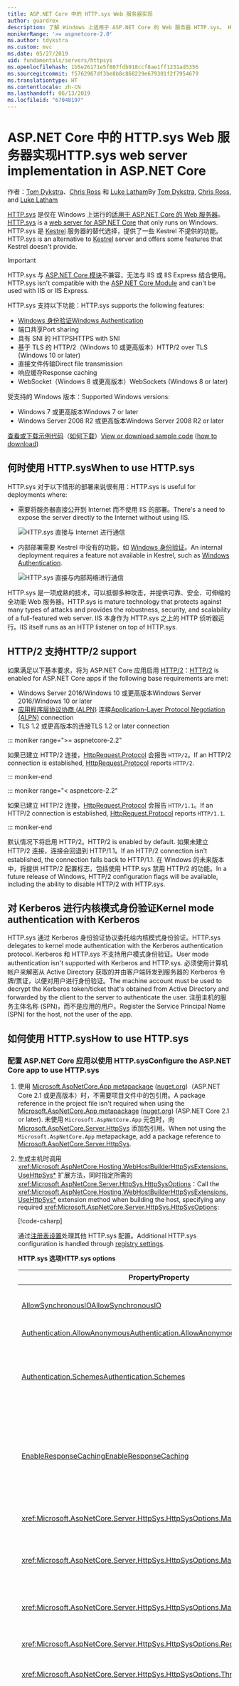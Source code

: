 ```yaml
---
title: ASP.NET Core 中的 HTTP.sys Web 服务器实现
author: guardrex
description: 了解 Windows 上适用于 ASP.NET Core 的 Web 服务器 HTTP.sys。 HTTP.sys 构建于 HTTP.sys 内核模式驱动程序之上，是 Kestrel 的一种替代选择，可用来直接连接到 Internet，而无需使用 IIS。
monikerRange: '>= aspnetcore-2.0'
ms.author: tdykstra
ms.custom: mvc
ms.date: 05/27/2019
uid: fundamentals/servers/httpsys
ms.openlocfilehash: 1b5e26171e5f807fdb918ccf8ae1ff1231ad5356
ms.sourcegitcommit: f5762967df3be8b8c868229e679301f2f7954679
ms.translationtype: HT
ms.contentlocale: zh-CN
ms.lasthandoff: 06/13/2019
ms.locfileid: "67048197"
---
```

# <a name="httpsys-web-server-implementation-in-aspnet-core"></a><span data-ttu-id="1612d-104">ASP.NET Core 中的 HTTP.sys Web 服务器实现</span><span class="sxs-lookup"><span data-stu-id="1612d-104">HTTP.sys web server implementation in ASP.NET Core</span></span>

<span data-ttu-id="1612d-105">作者：[Tom Dykstra](https://github.com/tdykstra)、[Chris Ross](https://github.com/Tratcher) 和 [Luke Latham](https://github.com/guardrex)</span><span class="sxs-lookup"><span data-stu-id="1612d-105">By [Tom Dykstra](https://github.com/tdykstra), [Chris Ross](https://github.com/Tratcher), and [Luke Latham](https://github.com/guardrex)</span></span>

<span data-ttu-id="1612d-106">[HTTP.sys](/iis/get-started/introduction-to-iis/introduction-to-iis-architecture#hypertext-transfer-protocol-stack-httpsys) 是仅在 Windows 上运行的[适用于 ASP.NET Core 的 Web 服务器](xref:fundamentals/servers/index)。</span><span class="sxs-lookup"><span data-stu-id="1612d-106">[HTTP.sys](/iis/get-started/introduction-to-iis/introduction-to-iis-architecture#hypertext-transfer-protocol-stack-httpsys) is a [web server for ASP.NET Core](xref:fundamentals/servers/index) that only runs on Windows.</span></span> <span data-ttu-id="1612d-107">HTTP.sys 是 [Kestrel](xref:fundamentals/servers/kestrel) 服务器的替代选择，提供了一些 Kestrel 不提供的功能。</span><span class="sxs-lookup"><span data-stu-id="1612d-107">HTTP.sys is an alternative to [Kestrel](xref:fundamentals/servers/kestrel) server and offers some features that Kestrel doesn't provide.</span></span>

> [!IMPORTANT]
> <span data-ttu-id="1612d-108">HTTP.sys 与 [ASP.NET Core 模块](xref:host-and-deploy/aspnet-core-module)不兼容，无法与 IIS 或 IIS Express 结合使用。</span><span class="sxs-lookup"><span data-stu-id="1612d-108">HTTP.sys isn't compatible with the [ASP.NET Core Module](xref:host-and-deploy/aspnet-core-module) and can't be used with IIS or IIS Express.</span></span>

<span data-ttu-id="1612d-109">HTTP.sys 支持以下功能：</span><span class="sxs-lookup"><span data-stu-id="1612d-109">HTTP.sys supports the following features:</span></span>

* [<span data-ttu-id="1612d-110">Windows 身份验证</span><span class="sxs-lookup"><span data-stu-id="1612d-110">Windows Authentication</span></span>](xref:security/authentication/windowsauth)
* <span data-ttu-id="1612d-111">端口共享</span><span class="sxs-lookup"><span data-stu-id="1612d-111">Port sharing</span></span>
* <span data-ttu-id="1612d-112">具有 SNI 的 HTTPS</span><span class="sxs-lookup"><span data-stu-id="1612d-112">HTTPS with SNI</span></span>
* <span data-ttu-id="1612d-113">基于 TLS 的 HTTP/2（Windows 10 或更高版本）</span><span class="sxs-lookup"><span data-stu-id="1612d-113">HTTP/2 over TLS (Windows 10 or later)</span></span>
* <span data-ttu-id="1612d-114">直接文件传输</span><span class="sxs-lookup"><span data-stu-id="1612d-114">Direct file transmission</span></span>
* <span data-ttu-id="1612d-115">响应缓存</span><span class="sxs-lookup"><span data-stu-id="1612d-115">Response caching</span></span>
* <span data-ttu-id="1612d-116">WebSocket（Windows 8 或更高版本）</span><span class="sxs-lookup"><span data-stu-id="1612d-116">WebSockets (Windows 8 or later)</span></span>

<span data-ttu-id="1612d-117">受支持的 Windows 版本：</span><span class="sxs-lookup"><span data-stu-id="1612d-117">Supported Windows versions:</span></span>

* <span data-ttu-id="1612d-118">Windows 7 或更高版本</span><span class="sxs-lookup"><span data-stu-id="1612d-118">Windows 7 or later</span></span>
* <span data-ttu-id="1612d-119">Windows Server 2008 R2 或更高版本</span><span class="sxs-lookup"><span data-stu-id="1612d-119">Windows Server 2008 R2 or later</span></span>

<span data-ttu-id="1612d-120">[查看或下载示例代码](https://github.com/aspnet/AspNetCore.Docs/tree/master/aspnetcore/fundamentals/servers/httpsys/sample)（[如何下载](xref:index#how-to-download-a-sample)）</span><span class="sxs-lookup"><span data-stu-id="1612d-120">[View or download sample code](https://github.com/aspnet/AspNetCore.Docs/tree/master/aspnetcore/fundamentals/servers/httpsys/sample) ([how to download](xref:index#how-to-download-a-sample))</span></span>

## <a name="when-to-use-httpsys"></a><span data-ttu-id="1612d-121">何时使用 HTTP.sys</span><span class="sxs-lookup"><span data-stu-id="1612d-121">When to use HTTP.sys</span></span>

<span data-ttu-id="1612d-122">HTTP.sys 对于以下情形的部署来说很有用：</span><span class="sxs-lookup"><span data-stu-id="1612d-122">HTTP.sys is useful for deployments where:</span></span>

* <span data-ttu-id="1612d-123">需要将服务器直接公开到 Internet 而不使用 IIS 的部署。</span><span class="sxs-lookup"><span data-stu-id="1612d-123">There's a need to expose the server directly to the Internet without using IIS.</span></span>

  ![HTTP.sys 直接与 Internet 进行通信](httpsys/_static/httpsys-to-internet.png)

* <span data-ttu-id="1612d-125">内部部署需要 Kestrel 中没有的功能，如 [Windows 身份验证](xref:security/authentication/windowsauth)。</span><span class="sxs-lookup"><span data-stu-id="1612d-125">An internal deployment requires a feature not available in Kestrel, such as [Windows Authentication](xref:security/authentication/windowsauth).</span></span>

  ![HTTP.sys 直接与内部网络进行通信](httpsys/_static/httpsys-to-internal.png)

<span data-ttu-id="1612d-127">HTTP.sys 是一项成熟的技术，可以抵御多种攻击，并提供可靠、安全、可伸缩的全功能 Web 服务器。</span><span class="sxs-lookup"><span data-stu-id="1612d-127">HTTP.sys is mature technology that protects against many types of attacks and provides the robustness, security, and scalability of a full-featured web server.</span></span> <span data-ttu-id="1612d-128">IIS 本身作为 HTTP.sys 之上的 HTTP 侦听器运行。</span><span class="sxs-lookup"><span data-stu-id="1612d-128">IIS itself runs as an HTTP listener on top of HTTP.sys.</span></span>

## <a name="http2-support"></a><span data-ttu-id="1612d-129">HTTP/2 支持</span><span class="sxs-lookup"><span data-stu-id="1612d-129">HTTP/2 support</span></span>

<span data-ttu-id="1612d-130">如果满足以下基本要求，将为 ASP.NET Core 应用启用 [HTTP/2](https://httpwg.org/specs/rfc7540.html)：</span><span class="sxs-lookup"><span data-stu-id="1612d-130">[HTTP/2](https://httpwg.org/specs/rfc7540.html) is enabled for ASP.NET Core apps if the following base requirements are met:</span></span>

* <span data-ttu-id="1612d-131">Windows Server 2016/Windows 10 或更高版本</span><span class="sxs-lookup"><span data-stu-id="1612d-131">Windows Server 2016/Windows 10 or later</span></span>
* <span data-ttu-id="1612d-132">[应用程序层协议协商 (ALPN)](https://tools.ietf.org/html/rfc7301#section-3) 连接</span><span class="sxs-lookup"><span data-stu-id="1612d-132">[Application-Layer Protocol Negotiation (ALPN)](https://tools.ietf.org/html/rfc7301#section-3) connection</span></span>
* <span data-ttu-id="1612d-133">TLS 1.2 或更高版本的连接</span><span class="sxs-lookup"><span data-stu-id="1612d-133">TLS 1.2 or later connection</span></span>

::: moniker range=">= aspnetcore-2.2"

<span data-ttu-id="1612d-134">如果已建立 HTTP/2 连接，[HttpRequest.Protocol](xref:Microsoft.AspNetCore.Http.HttpRequest.Protocol*) 会报告 `HTTP/2`。</span><span class="sxs-lookup"><span data-stu-id="1612d-134">If an HTTP/2 connection is established, [HttpRequest.Protocol](xref:Microsoft.AspNetCore.Http.HttpRequest.Protocol*) reports `HTTP/2`.</span></span>

::: moniker-end

::: moniker range="< aspnetcore-2.2"

<span data-ttu-id="1612d-135">如果已建立 HTTP/2 连接，[HttpRequest.Protocol](xref:Microsoft.AspNetCore.Http.HttpRequest.Protocol*) 会报告 `HTTP/1.1`。</span><span class="sxs-lookup"><span data-stu-id="1612d-135">If an HTTP/2 connection is established, [HttpRequest.Protocol](xref:Microsoft.AspNetCore.Http.HttpRequest.Protocol*) reports `HTTP/1.1`.</span></span>

::: moniker-end

<span data-ttu-id="1612d-136">默认情况下将启用 HTTP/2。</span><span class="sxs-lookup"><span data-stu-id="1612d-136">HTTP/2 is enabled by default.</span></span> <span data-ttu-id="1612d-137">如果未建立 HTTP/2 连接，连接会回退到 HTTP/1.1。</span><span class="sxs-lookup"><span data-stu-id="1612d-137">If an HTTP/2 connection isn't established, the connection falls back to HTTP/1.1.</span></span> <span data-ttu-id="1612d-138">在 Windows 的未来版本中，将提供 HTTP/2 配置标志，包括使用 HTTP.sys 禁用 HTTP/2 的功能。</span><span class="sxs-lookup"><span data-stu-id="1612d-138">In a future release of Windows, HTTP/2 configuration flags will be available, including the ability to disable HTTP/2 with HTTP.sys.</span></span>

## <a name="kernel-mode-authentication-with-kerberos"></a><span data-ttu-id="1612d-139">对 Kerberos 进行内核模式身份验证</span><span class="sxs-lookup"><span data-stu-id="1612d-139">Kernel mode authentication with Kerberos</span></span>

<span data-ttu-id="1612d-140">HTTP.sys 通过 Kerberos 身份验证协议委托给内核模式身份验证。</span><span class="sxs-lookup"><span data-stu-id="1612d-140">HTTP.sys delegates to kernel mode authentication with the Kerberos authentication protocol.</span></span> <span data-ttu-id="1612d-141">Kerberos 和 HTTP.sys 不支持用户模式身份验证。</span><span class="sxs-lookup"><span data-stu-id="1612d-141">User mode authentication isn't supported with Kerberos and HTTP.sys.</span></span> <span data-ttu-id="1612d-142">必须使用计算机帐户来解密从 Active Directory 获取的并由客户端转发到服务器的 Kerberos 令牌/票证，以便对用户进行身份验证。</span><span class="sxs-lookup"><span data-stu-id="1612d-142">The machine account must be used to decrypt the Kerberos token/ticket that's obtained from Active Directory and forwarded by the client to the server to authenticate the user.</span></span> <span data-ttu-id="1612d-143">注册主机的服务主体名称 (SPN)，而不是应用的用户。</span><span class="sxs-lookup"><span data-stu-id="1612d-143">Register the Service Principal Name (SPN) for the host, not the user of the app.</span></span>

## <a name="how-to-use-httpsys"></a><span data-ttu-id="1612d-144">如何使用 HTTP.sys</span><span class="sxs-lookup"><span data-stu-id="1612d-144">How to use HTTP.sys</span></span>

### <a name="configure-the-aspnet-core-app-to-use-httpsys"></a><span data-ttu-id="1612d-145">配置 ASP.NET Core 应用以使用 HTTP.sys</span><span class="sxs-lookup"><span data-stu-id="1612d-145">Configure the ASP.NET Core app to use HTTP.sys</span></span>

1. <span data-ttu-id="1612d-146">使用 [Microsoft.AspNetCore.App metapackage](xref:fundamentals/metapackage-app) ([nuget.org](https://www.nuget.org/packages/Microsoft.AspNetCore.App/))（ASP.NET Core 2.1 或更高版本）时，不需要项目文件中的包引用。</span><span class="sxs-lookup"><span data-stu-id="1612d-146">A package reference in the project file isn't required when using the [Microsoft.AspNetCore.App metapackage](xref:fundamentals/metapackage-app) ([nuget.org](https://www.nuget.org/packages/Microsoft.AspNetCore.App/)) (ASP.NET Core 2.1 or later).</span></span> <span data-ttu-id="1612d-147">未使用 `Microsoft.AspNetCore.App` 元包时，向 [Microsoft.AspNetCore.Server.HttpSys](https://www.nuget.org/packages/Microsoft.AspNetCore.Server.HttpSys/) 添加包引用。</span><span class="sxs-lookup"><span data-stu-id="1612d-147">When not using the `Microsoft.AspNetCore.App` metapackage, add a package reference to [Microsoft.AspNetCore.Server.HttpSys](https://www.nuget.org/packages/Microsoft.AspNetCore.Server.HttpSys/).</span></span>

2. <span data-ttu-id="1612d-148">生成主机时调用 <xref:Microsoft.AspNetCore.Hosting.WebHostBuilderHttpSysExtensions.UseHttpSys*> 扩展方法，同时指定所需的 <xref:Microsoft.AspNetCore.Server.HttpSys.HttpSysOptions>：</span><span class="sxs-lookup"><span data-stu-id="1612d-148">Call the <xref:Microsoft.AspNetCore.Hosting.WebHostBuilderHttpSysExtensions.UseHttpSys*> extension method when building the host, specifying any required <xref:Microsoft.AspNetCore.Server.HttpSys.HttpSysOptions>:</span></span>

   [!code-csharp[](httpsys/sample/Program.cs?name=snippet1&highlight=4-12)]

   <span data-ttu-id="1612d-149">通过[注册表设置](https://support.microsoft.com/help/820129/http-sys-registry-settings-for-windows)处理其他 HTTP.sys 配置。</span><span class="sxs-lookup"><span data-stu-id="1612d-149">Additional HTTP.sys configuration is handled through [registry settings](https://support.microsoft.com/help/820129/http-sys-registry-settings-for-windows).</span></span>

   <span data-ttu-id="1612d-150">**HTTP.sys 选项**</span><span class="sxs-lookup"><span data-stu-id="1612d-150">**HTTP.sys options**</span></span>

   | <span data-ttu-id="1612d-151">Property</span><span class="sxs-lookup"><span data-stu-id="1612d-151">Property</span></span> | <span data-ttu-id="1612d-152">说明</span><span class="sxs-lookup"><span data-stu-id="1612d-152">Description</span></span> | <span data-ttu-id="1612d-153">默认</span><span class="sxs-lookup"><span data-stu-id="1612d-153">Default</span></span> |
   | -------- | ----------- | :-----: |
   | [<span data-ttu-id="1612d-154">AllowSynchronousIO</span><span class="sxs-lookup"><span data-stu-id="1612d-154">AllowSynchronousIO</span></span>](xref:Microsoft.AspNetCore.Server.HttpSys.HttpSysOptions.AllowSynchronousIO) | <span data-ttu-id="1612d-155">控制是否允许 `HttpContext.Request.Body` 和 `HttpContext.Response.Body` 的同步输入/输出。</span><span class="sxs-lookup"><span data-stu-id="1612d-155">Control whether synchronous input/output is allowed for the `HttpContext.Request.Body` and `HttpContext.Response.Body`.</span></span> | `true` |
   | [<span data-ttu-id="1612d-156">Authentication.AllowAnonymous</span><span class="sxs-lookup"><span data-stu-id="1612d-156">Authentication.AllowAnonymous</span></span>](xref:Microsoft.AspNetCore.Server.HttpSys.AuthenticationManager.AllowAnonymous) | <span data-ttu-id="1612d-157">允许匿名请求。</span><span class="sxs-lookup"><span data-stu-id="1612d-157">Allow anonymous requests.</span></span> | `true` |
   | [<span data-ttu-id="1612d-158">Authentication.Schemes</span><span class="sxs-lookup"><span data-stu-id="1612d-158">Authentication.Schemes</span></span>](xref:Microsoft.AspNetCore.Server.HttpSys.AuthenticationManager.Schemes) | <span data-ttu-id="1612d-159">指定允许的身份验证方案。</span><span class="sxs-lookup"><span data-stu-id="1612d-159">Specify the allowed authentication schemes.</span></span> <span data-ttu-id="1612d-160">可能在处理侦听器之前随时修改。</span><span class="sxs-lookup"><span data-stu-id="1612d-160">May be modified at any time prior to disposing the listener.</span></span> <span data-ttu-id="1612d-161">通过 [AuthenticationSchemes 枚举](xref:Microsoft.AspNetCore.Server.HttpSys.AuthenticationSchemes) `Basic`、`Kerberos`、`Negotiate`、`None` 和 `NTLM` 提供值。</span><span class="sxs-lookup"><span data-stu-id="1612d-161">Values are provided by the [AuthenticationSchemes enum](xref:Microsoft.AspNetCore.Server.HttpSys.AuthenticationSchemes): `Basic`, `Kerberos`, `Negotiate`, `None`, and `NTLM`.</span></span> | `None` |
   | [<span data-ttu-id="1612d-162">EnableResponseCaching</span><span class="sxs-lookup"><span data-stu-id="1612d-162">EnableResponseCaching</span></span>](xref:Microsoft.AspNetCore.Server.HttpSys.HttpSysOptions.EnableResponseCaching) | <span data-ttu-id="1612d-163">尝试[内核模式](/windows-hardware/drivers/gettingstarted/user-mode-and-kernel-mode)缓存，响应合格的标头。</span><span class="sxs-lookup"><span data-stu-id="1612d-163">Attempt [kernel-mode](/windows-hardware/drivers/gettingstarted/user-mode-and-kernel-mode) caching for responses with eligible headers.</span></span> <span data-ttu-id="1612d-164">该响应可能不包括 `Set-Cookie`、`Vary` 或 `Pragma` 标头。</span><span class="sxs-lookup"><span data-stu-id="1612d-164">The response may not include `Set-Cookie`, `Vary`, or `Pragma` headers.</span></span> <span data-ttu-id="1612d-165">它必须包括属性为 `public` 的 `Cache-Control` 标头和 `shared-max-age` 或 `max-age` 值，或 `Expires` 标头。</span><span class="sxs-lookup"><span data-stu-id="1612d-165">It must include a `Cache-Control` header that's `public` and either a `shared-max-age` or `max-age` value, or an `Expires` header.</span></span> | `true` |
   | <xref:Microsoft.AspNetCore.Server.HttpSys.HttpSysOptions.MaxAccepts> | <span data-ttu-id="1612d-166">最大并发接受数量。</span><span class="sxs-lookup"><span data-stu-id="1612d-166">The maximum number of concurrent accepts.</span></span> | <span data-ttu-id="1612d-167">5 &times; [环境。<br>ProcessorCount](xref:System.Environment.ProcessorCount)</span><span class="sxs-lookup"><span data-stu-id="1612d-167">5 &times; [Environment.<br>ProcessorCount](xref:System.Environment.ProcessorCount)</span></span> |
   | <xref:Microsoft.AspNetCore.Server.HttpSys.HttpSysOptions.MaxConnections> | <span data-ttu-id="1612d-168">要接受的最大并发连接数。</span><span class="sxs-lookup"><span data-stu-id="1612d-168">The maximum number of concurrent connections to accept.</span></span> <span data-ttu-id="1612d-169">使用 `-1` 实现无限。</span><span class="sxs-lookup"><span data-stu-id="1612d-169">Use `-1` for infinite.</span></span> <span data-ttu-id="1612d-170">通过 `null` 使用注册表的计算机范围内的设置。</span><span class="sxs-lookup"><span data-stu-id="1612d-170">Use `null` to use the registry's machine-wide setting.</span></span> | `null`<br><span data-ttu-id="1612d-171">（无限制）</span><span class="sxs-lookup"><span data-stu-id="1612d-171">(unlimited)</span></span> |
   | <xref:Microsoft.AspNetCore.Server.HttpSys.HttpSysOptions.MaxRequestBodySize> | <span data-ttu-id="1612d-172">请参阅 <a href="#maxrequestbodysize">MaxRequestBodySize</a> 部分。</span><span class="sxs-lookup"><span data-stu-id="1612d-172">See the <a href="#maxrequestbodysize">MaxRequestBodySize</a> section.</span></span> | <span data-ttu-id="1612d-173">30000000 个字节</span><span class="sxs-lookup"><span data-stu-id="1612d-173">30000000 bytes</span></span><br><span data-ttu-id="1612d-174">(~28.6 MB)</span><span class="sxs-lookup"><span data-stu-id="1612d-174">(~28.6 MB)</span></span> |
   | <xref:Microsoft.AspNetCore.Server.HttpSys.HttpSysOptions.RequestQueueLimit> | <span data-ttu-id="1612d-175">队列中允许的最大请求数。</span><span class="sxs-lookup"><span data-stu-id="1612d-175">The maximum number of requests that can be queued.</span></span> | <span data-ttu-id="1612d-176">1000</span><span class="sxs-lookup"><span data-stu-id="1612d-176">1000</span></span> |
   | <xref:Microsoft.AspNetCore.Server.HttpSys.HttpSysOptions.ThrowWriteExceptions> | <span data-ttu-id="1612d-177">指示由于客户端断开连接而失败的响应主体写入应引发异常还是正常完成。</span><span class="sxs-lookup"><span data-stu-id="1612d-177">Indicate if response body writes that fail due to client disconnects should throw exceptions or complete normally.</span></span> | `false`<br><span data-ttu-id="1612d-178">（正常完成）</span><span class="sxs-lookup"><span data-stu-id="1612d-178">(complete normally)</span></span> |
   | <xref:Microsoft.AspNetCore.Server.HttpSys.HttpSysOptions.Timeouts> | <span data-ttu-id="1612d-179">公开 HTTP.sys <xref:Microsoft.AspNetCore.Server.HttpSys.TimeoutManager> 配置，也可以在注册表中进行配置。</span><span class="sxs-lookup"><span data-stu-id="1612d-179">Expose the HTTP.sys <xref:Microsoft.AspNetCore.Server.HttpSys.TimeoutManager> configuration, which may also be configured in the registry.</span></span> <span data-ttu-id="1612d-180">请访问 API 链接详细了解每个设置，包括默认值：</span><span class="sxs-lookup"><span data-stu-id="1612d-180">Follow the API links to learn more about each setting, including default values:</span></span><ul><li><span data-ttu-id="1612d-181">[TimeoutManager.DrainEntityBody](xref:Microsoft.AspNetCore.Server.HttpSys.TimeoutManager.DrainEntityBody) &ndash; HTTP 服务器 API 对保持的连接消耗实体正文的时间上限。</span><span class="sxs-lookup"><span data-stu-id="1612d-181">[TimeoutManager.DrainEntityBody](xref:Microsoft.AspNetCore.Server.HttpSys.TimeoutManager.DrainEntityBody) &ndash; Time allowed for the HTTP Server API to drain the entity body on a Keep-Alive connection.</span></span></li><li><span data-ttu-id="1612d-182">[TimeoutManager.EntityBody](xref:Microsoft.AspNetCore.Server.HttpSys.TimeoutManager.EntityBody) &ndash; 请求实体正文到达的时间上限。</span><span class="sxs-lookup"><span data-stu-id="1612d-182">[TimeoutManager.EntityBody](xref:Microsoft.AspNetCore.Server.HttpSys.TimeoutManager.EntityBody) &ndash; Time allowed for the request entity body to arrive.</span></span></li><li><span data-ttu-id="1612d-183">[TimeoutManager.HeaderWait](xref:Microsoft.AspNetCore.Server.HttpSys.TimeoutManager.HeaderWait) &ndash; HTTP 服务器 API 分析请求头的时间上限。</span><span class="sxs-lookup"><span data-stu-id="1612d-183">[TimeoutManager.HeaderWait](xref:Microsoft.AspNetCore.Server.HttpSys.TimeoutManager.HeaderWait) &ndash; Time allowed for the HTTP Server API to parse the request header.</span></span></li><li><span data-ttu-id="1612d-184">[TimeoutManager.IdleConnection](xref:Microsoft.AspNetCore.Server.HttpSys.TimeoutManager.IdleConnection) &ndash; 空闲连接存在的时间上限。</span><span class="sxs-lookup"><span data-stu-id="1612d-184">[TimeoutManager.IdleConnection](xref:Microsoft.AspNetCore.Server.HttpSys.TimeoutManager.IdleConnection) &ndash; Time allowed for an idle connection.</span></span></li><li><span data-ttu-id="1612d-185">[TimeoutManager.MinSendBytesPerSecond](xref:Microsoft.AspNetCore.Server.HttpSys.TimeoutManager.MinSendBytesPerSecond) &ndash; 响应的最小发送速率。</span><span class="sxs-lookup"><span data-stu-id="1612d-185">[TimeoutManager.MinSendBytesPerSecond](xref:Microsoft.AspNetCore.Server.HttpSys.TimeoutManager.MinSendBytesPerSecond) &ndash; The minimum send rate for the response.</span></span></li><li><span data-ttu-id="1612d-186">[TimeoutManager.RequestQueue](xref:Microsoft.AspNetCore.Server.HttpSys.TimeoutManager.RequestQueue) &ndash; 请求在被应用选择前在请求队列中保留的时间上限。</span><span class="sxs-lookup"><span data-stu-id="1612d-186">[TimeoutManager.RequestQueue](xref:Microsoft.AspNetCore.Server.HttpSys.TimeoutManager.RequestQueue) &ndash; Time allowed for the request to remain in the request queue before the app picks it up.</span></span></li></ul> |  |
   | <xref:Microsoft.AspNetCore.Server.HttpSys.HttpSysOptions.UrlPrefixes> | <span data-ttu-id="1612d-187">指定要向 HTTP.sys 注册的 <xref:Microsoft.AspNetCore.Server.HttpSys.UrlPrefixCollection>。</span><span class="sxs-lookup"><span data-stu-id="1612d-187">Specify the <xref:Microsoft.AspNetCore.Server.HttpSys.UrlPrefixCollection> to register with HTTP.sys.</span></span> <span data-ttu-id="1612d-188">最有用的是 [UrlPrefixCollection.Add](xref:Microsoft.AspNetCore.Server.HttpSys.UrlPrefixCollection.Add*)，它用于将前缀添加到集合中。</span><span class="sxs-lookup"><span data-stu-id="1612d-188">The most useful is [UrlPrefixCollection.Add](xref:Microsoft.AspNetCore.Server.HttpSys.UrlPrefixCollection.Add*), which is used to add a prefix to the collection.</span></span> <span data-ttu-id="1612d-189">可能在处理侦听器之前随时对这些设置进行修改。</span><span class="sxs-lookup"><span data-stu-id="1612d-189">These may be modified at any time prior to disposing the listener.</span></span> |  |

   <a name="maxrequestbodysize"></a>

   <span data-ttu-id="1612d-190">**MaxRequestBodySize**</span><span class="sxs-lookup"><span data-stu-id="1612d-190">**MaxRequestBodySize**</span></span>

   <span data-ttu-id="1612d-191">允许的请求正文的最大大小（以字节计）。</span><span class="sxs-lookup"><span data-stu-id="1612d-191">The maximum allowed size of any request body in bytes.</span></span> <span data-ttu-id="1612d-192">当设置为 `null` 时，最大请求正文大小不受限制。</span><span class="sxs-lookup"><span data-stu-id="1612d-192">When set to `null`, the maximum request body size is unlimited.</span></span> <span data-ttu-id="1612d-193">此限制不会影响升级后的连接，这始终不受限制。</span><span class="sxs-lookup"><span data-stu-id="1612d-193">This limit has no effect on upgraded connections, which are always unlimited.</span></span>

   <span data-ttu-id="1612d-194">在 ASP.NET Core MVC 应用中为单个 `IActionResult` 替代限制的推荐方法是在操作方法上使用 <xref:Microsoft.AspNetCore.Mvc.RequestSizeLimitAttribute> 属性：</span><span class="sxs-lookup"><span data-stu-id="1612d-194">The recommended method to override the limit in an ASP.NET Core MVC app for a single `IActionResult` is to use the <xref:Microsoft.AspNetCore.Mvc.RequestSizeLimitAttribute> attribute on an action method:</span></span>

   ```csharp
   [RequestSizeLimit(100000000)]
   public IActionResult MyActionMethod()
   ```

   <span data-ttu-id="1612d-195">如果在应用开始读取请求后尝试配置请求限制，则会引发异常。</span><span class="sxs-lookup"><span data-stu-id="1612d-195">An exception is thrown if the app attempts to configure the limit on a request after the app has started reading the request.</span></span> <span data-ttu-id="1612d-196">`IsReadOnly` 属性可用于指示 `MaxRequestBodySize` 属性是否处于只读状态。只读状态意味着已经太迟了，无法配置限制。</span><span class="sxs-lookup"><span data-stu-id="1612d-196">An `IsReadOnly` property can be used to indicate if the `MaxRequestBodySize` property is in a read-only state, meaning it's too late to configure the limit.</span></span>

   <span data-ttu-id="1612d-197">如果应用应替代每个请求的 <xref:Microsoft.AspNetCore.Server.HttpSys.HttpSysOptions.MaxRequestBodySize>，请使用 <xref:Microsoft.AspNetCore.Http.Features.IHttpMaxRequestBodySizeFeature>：</span><span class="sxs-lookup"><span data-stu-id="1612d-197">If the app should override <xref:Microsoft.AspNetCore.Server.HttpSys.HttpSysOptions.MaxRequestBodySize> per-request, use the <xref:Microsoft.AspNetCore.Http.Features.IHttpMaxRequestBodySizeFeature>:</span></span>

   [!code-csharp[](httpsys/sample/Startup.cs?name=snippet1&highlight=6-7)]

3. <span data-ttu-id="1612d-198">如果使用的是 Visual Studio，请确保应用未经配置以运行 IIS 或 IIS Express。</span><span class="sxs-lookup"><span data-stu-id="1612d-198">If using Visual Studio, make sure the app isn't configured to run IIS or IIS Express.</span></span>

   <span data-ttu-id="1612d-199">在 Visual Studio 中，默认启动配置文件是针对 IIS Express 的。</span><span class="sxs-lookup"><span data-stu-id="1612d-199">In Visual Studio, the default launch profile is for IIS Express.</span></span> <span data-ttu-id="1612d-200">若要作为控制台应用运行该项目，请手动更改所选配置文件，如以下屏幕截图中所示：</span><span class="sxs-lookup"><span data-stu-id="1612d-200">To run the project as a console app, manually change the selected profile, as shown in the following screen shot:</span></span>

   ![选择控制台应用配置文件](httpsys/_static/vs-choose-profile.png)

### <a name="configure-windows-server"></a><span data-ttu-id="1612d-202">配置 Windows Server</span><span class="sxs-lookup"><span data-stu-id="1612d-202">Configure Windows Server</span></span>

1. <span data-ttu-id="1612d-203">确定要为应用打开的端口，并使用 [Windows 防火墙](/windows/security/threat-protection/windows-firewall/create-an-inbound-port-rule)或 [New-NetFirewallRule](/powershell/module/netsecurity/new-netfirewallrule) PowerShell cmdlet 打开防火墙端口，以允许流量到达 HTTP.sys。</span><span class="sxs-lookup"><span data-stu-id="1612d-203">Determine the ports to open for the app and use [Windows Firewall](/windows/security/threat-protection/windows-firewall/create-an-inbound-port-rule) or the [New-NetFirewallRule](/powershell/module/netsecurity/new-netfirewallrule) PowerShell cmdlet to open firewall ports to allow traffic to reach HTTP.sys.</span></span> <span data-ttu-id="1612d-204">在以下命令和应用配置中，使用的是端口 443。</span><span class="sxs-lookup"><span data-stu-id="1612d-204">In the following commands and app configuration, port 443 is used.</span></span>

1. <span data-ttu-id="1612d-205">在部署到 Azure VM 时，在[网络安全组](/azure/virtual-machines/windows/nsg-quickstart-portal)中打开端口。</span><span class="sxs-lookup"><span data-stu-id="1612d-205">When deploying to an Azure VM, open the ports in the [Network Security Group](/azure/virtual-machines/windows/nsg-quickstart-portal).</span></span> <span data-ttu-id="1612d-206">在以下命令和应用配置中，使用的是端口 443。</span><span class="sxs-lookup"><span data-stu-id="1612d-206">In the following commands and app configuration, port 443 is used.</span></span>

1. <span data-ttu-id="1612d-207">如果需要，获取并安装 X.509 证书。</span><span class="sxs-lookup"><span data-stu-id="1612d-207">Obtain and install X.509 certificates, if required.</span></span>

   <span data-ttu-id="1612d-208">在 Windows 上，可使用 [New-SelfSignedCertificate PowerShell cmdlet](/powershell/module/pkiclient/new-selfsignedcertificate) 创建自签名证书。</span><span class="sxs-lookup"><span data-stu-id="1612d-208">On Windows, create self-signed certificates using the [New-SelfSignedCertificate PowerShell cmdlet](/powershell/module/pkiclient/new-selfsignedcertificate).</span></span> <span data-ttu-id="1612d-209">有关不支持的示例，请参阅 [UpdateIISExpressSSLForChrome.ps1](https://github.com/aspnet/AspNetCore.Docs/tree/master/aspnetcore/includes/make-x509-cert/UpdateIISExpressSSLForChrome.ps1)。</span><span class="sxs-lookup"><span data-stu-id="1612d-209">For an unsupported example, see [UpdateIISExpressSSLForChrome.ps1](https://github.com/aspnet/AspNetCore.Docs/tree/master/aspnetcore/includes/make-x509-cert/UpdateIISExpressSSLForChrome.ps1).</span></span>

   <span data-ttu-id="1612d-210">在服务器的“本地计算机”   > “个人”  存储中，安装自签名证书或 CA 签名证书。</span><span class="sxs-lookup"><span data-stu-id="1612d-210">Install either self-signed or CA-signed certificates in the server's **Local Machine** > **Personal** store.</span></span>

1. <span data-ttu-id="1612d-211">如果应用为[框架相关部署](/dotnet/core/deploying/#framework-dependent-deployments-fdd)，则安装 .NET Core、.NET Framework 或两者（如果应用是面向 .NET Framework 的 .NET Core 应用）。</span><span class="sxs-lookup"><span data-stu-id="1612d-211">If the app is a [framework-dependent deployment](/dotnet/core/deploying/#framework-dependent-deployments-fdd), install .NET Core, .NET Framework, or both (if the app is a .NET Core app targeting the .NET Framework).</span></span>

   * <span data-ttu-id="1612d-212">**.NET Core** &ndash; 如果应用需要 .NET Core，请从 [.NET Core 下载](https://dotnet.microsoft.com/download)页获取并运行 .NET Core 运行时  安装程序。</span><span class="sxs-lookup"><span data-stu-id="1612d-212">**.NET Core** &ndash; If the app requires .NET Core, obtain and run the **.NET Core Runtime** installer from [.NET Core Downloads](https://dotnet.microsoft.com/download).</span></span> <span data-ttu-id="1612d-213">请勿在服务器上安装完整 SDK。</span><span class="sxs-lookup"><span data-stu-id="1612d-213">Don't install the full SDK on the server.</span></span>
   * <span data-ttu-id="1612d-214">**.NET Framework** &ndash; 如果应用需要 .NET Framework，请参阅 [.NET Framework 安装指南](/dotnet/framework/install/)。</span><span class="sxs-lookup"><span data-stu-id="1612d-214">**.NET Framework** &ndash; If the app requires .NET Framework, see the [.NET Framework installation guide](/dotnet/framework/install/).</span></span> <span data-ttu-id="1612d-215">安装所需的 .NET Framework。</span><span class="sxs-lookup"><span data-stu-id="1612d-215">Install the required .NET Framework.</span></span> <span data-ttu-id="1612d-216">可以从 [.NET Core 下载](https://dotnet.microsoft.com/download)页获取最新 .NET Framework 的安装程序。</span><span class="sxs-lookup"><span data-stu-id="1612d-216">The installer for the latest .NET Framework is available from the [.NET Core Downloads](https://dotnet.microsoft.com/download) page.</span></span>

   <span data-ttu-id="1612d-217">如果应用是[独立式部署](/dotnet/core/deploying/#framework-dependent-deployments-scd)，应用在部署中包含运行时。</span><span class="sxs-lookup"><span data-stu-id="1612d-217">If the app is a [self-contained deployment](/dotnet/core/deploying/#framework-dependent-deployments-scd), the app includes the runtime in its deployment.</span></span> <span data-ttu-id="1612d-218">无需在服务器上安装任何框架。</span><span class="sxs-lookup"><span data-stu-id="1612d-218">No framework installation is required on the server.</span></span>

1. <span data-ttu-id="1612d-219">在应用中配置 URL 和端口。</span><span class="sxs-lookup"><span data-stu-id="1612d-219">Configure URLs and ports in the app.</span></span>

   <span data-ttu-id="1612d-220">默认情况下，ASP.NET Core 绑定到 `http://localhost:5000`。</span><span class="sxs-lookup"><span data-stu-id="1612d-220">By default, ASP.NET Core binds to `http://localhost:5000`.</span></span> <span data-ttu-id="1612d-221">若要配置 URL 前缀和端口，可采用以下方法：</span><span class="sxs-lookup"><span data-stu-id="1612d-221">To configure URL prefixes and ports, options include:</span></span>

   * <xref:Microsoft.AspNetCore.Hosting.HostingAbstractionsWebHostBuilderExtensions.UseUrls*>
   * <span data-ttu-id="1612d-222">`urls` 命令行参数</span><span class="sxs-lookup"><span data-stu-id="1612d-222">`urls` command-line argument</span></span>
   * <span data-ttu-id="1612d-223">`ASPNETCORE_URLS` 环境变量</span><span class="sxs-lookup"><span data-stu-id="1612d-223">`ASPNETCORE_URLS` environment variable</span></span>
   * <xref:Microsoft.AspNetCore.Server.HttpSys.HttpSysOptions.UrlPrefixes>

   <span data-ttu-id="1612d-224">下面的代码示例展示了如何对端口 443 结合使用 <xref:Microsoft.AspNetCore.Server.HttpSys.HttpSysOptions.UrlPrefixes> 和服务器的本地 IP 地址 `10.0.0.4`：</span><span class="sxs-lookup"><span data-stu-id="1612d-224">The following code example shows how to use <xref:Microsoft.AspNetCore.Server.HttpSys.HttpSysOptions.UrlPrefixes> with the server's local IP address `10.0.0.4` on port 443:</span></span>

   [!code-csharp[](httpsys/sample_snapshot/Program.cs?name=snippet1&highlight=11)]

   <span data-ttu-id="1612d-225">`UrlPrefixes` 的一个优点是会为格式不正确的前缀立即生成一条错误消息。</span><span class="sxs-lookup"><span data-stu-id="1612d-225">An advantage of `UrlPrefixes` is that an error message is generated immediately for improperly formatted prefixes.</span></span>

   <span data-ttu-id="1612d-226">`UrlPrefixes` 中的设置替代 `UseUrls`/`urls`/`ASPNETCORE_URLS` 设置。</span><span class="sxs-lookup"><span data-stu-id="1612d-226">The settings in `UrlPrefixes` override `UseUrls`/`urls`/`ASPNETCORE_URLS` settings.</span></span> <span data-ttu-id="1612d-227">因此，`UseUrls`、`urls` 和 `ASPNETCORE_URLS` 环境变量的一个优点是在 Kestrel 和 HTTP.sys 之间切换变得更加容易。</span><span class="sxs-lookup"><span data-stu-id="1612d-227">Therefore, an advantage of `UseUrls`, `urls`, and the `ASPNETCORE_URLS` environment variable is that it's easier to switch between Kestrel and HTTP.sys.</span></span>

   <span data-ttu-id="1612d-228">HTTP.sys 使用 [HTTP 服务器 API UrlPrefix 字符串格式](https://msdn.microsoft.com/library/windows/desktop/aa364698.aspx)。</span><span class="sxs-lookup"><span data-stu-id="1612d-228">HTTP.sys uses the [HTTP Server API UrlPrefix string formats](https://msdn.microsoft.com/library/windows/desktop/aa364698.aspx).</span></span>

   > [!WARNING]
   > <span data-ttu-id="1612d-229">不应使用顶级通配符绑定（`http://*:80/` 和 `http://+:80`）  。</span><span class="sxs-lookup"><span data-stu-id="1612d-229">Top-level wildcard bindings (`http://*:80/` and `http://+:80`) should **not** be used.</span></span> <span data-ttu-id="1612d-230">顶级通配符绑定会带来应用安全漏洞。</span><span class="sxs-lookup"><span data-stu-id="1612d-230">Top-level wildcard bindings create app security vulnerabilities.</span></span> <span data-ttu-id="1612d-231">此行为同时适用于强通配符和弱通配符。</span><span class="sxs-lookup"><span data-stu-id="1612d-231">This applies to both strong and weak wildcards.</span></span> <span data-ttu-id="1612d-232">请使用显式主机名或 IP 地址，而不是通配符。</span><span class="sxs-lookup"><span data-stu-id="1612d-232">Use explicit host names or IP addresses rather than wildcards.</span></span> <span data-ttu-id="1612d-233">如果可控制整个父域（相对于易受攻击的 `*.com`），子域通配符绑定（例如，`*.mysub.com`）不会构成安全风险。</span><span class="sxs-lookup"><span data-stu-id="1612d-233">Subdomain wildcard binding (for example, `*.mysub.com`) isn't a security risk if you control the entire parent domain (as opposed to `*.com`, which is vulnerable).</span></span> <span data-ttu-id="1612d-234">有关详细信息，请参阅 [RFC 7230：第 5.4 节：主机](https://tools.ietf.org/html/rfc7230#section-5.4)。</span><span class="sxs-lookup"><span data-stu-id="1612d-234">For more information, see [RFC 7230: Section 5.4: Host](https://tools.ietf.org/html/rfc7230#section-5.4).</span></span>

1. <span data-ttu-id="1612d-235">在服务器上预注册 URL 前缀。</span><span class="sxs-lookup"><span data-stu-id="1612d-235">Preregister URL prefixes on the server.</span></span>

   <span data-ttu-id="1612d-236">用于配置 HTTP.sys 的内置工具为 *netsh.exe*。</span><span class="sxs-lookup"><span data-stu-id="1612d-236">The built-in tool for configuring HTTP.sys is *netsh.exe*.</span></span> <span data-ttu-id="1612d-237">*netsh.exe* 用于保留 URL 前缀并分配 X.509 证书。</span><span class="sxs-lookup"><span data-stu-id="1612d-237">*netsh.exe* is used to reserve URL prefixes and assign X.509 certificates.</span></span> <span data-ttu-id="1612d-238">此工具需要管理员特权。</span><span class="sxs-lookup"><span data-stu-id="1612d-238">The tool requires administrator privileges.</span></span>

   <span data-ttu-id="1612d-239">使用 netsh.exe  工具为应用注册 URL：</span><span class="sxs-lookup"><span data-stu-id="1612d-239">Use the *netsh.exe* tool to register URLs for the app:</span></span>

   ```console
   netsh http add urlacl url=<URL> user=<USER>
   ```

   * <span data-ttu-id="1612d-240">`<URL>` &ndash; 完全限定的统一资源定位器 (URL)。</span><span class="sxs-lookup"><span data-stu-id="1612d-240">`<URL>` &ndash; The fully qualified Uniform Resource Locator (URL).</span></span> <span data-ttu-id="1612d-241">不要使用通配符绑定。</span><span class="sxs-lookup"><span data-stu-id="1612d-241">Don't use a wildcard binding.</span></span> <span data-ttu-id="1612d-242">请使用有效主机名或本地 IP 地址。</span><span class="sxs-lookup"><span data-stu-id="1612d-242">Use a valid hostname or local IP address.</span></span> <span data-ttu-id="1612d-243">URL 必须包含尾部反斜杠。 </span><span class="sxs-lookup"><span data-stu-id="1612d-243">*The URL must include a trailing slash.*</span></span>
   * <span data-ttu-id="1612d-244">`<USER>` &ndash; 指定用户名或用户组名称。</span><span class="sxs-lookup"><span data-stu-id="1612d-244">`<USER>` &ndash; Specifies the user or user-group name.</span></span>

   <span data-ttu-id="1612d-245">在以下示例中，服务器的本地 IP 地址是 `10.0.0.4`：</span><span class="sxs-lookup"><span data-stu-id="1612d-245">In the following example, the local IP address of the server is `10.0.0.4`:</span></span>

   ```console
   netsh http add urlacl url=https://10.0.0.4:443/ user=Users
   ```

   <span data-ttu-id="1612d-246">在 URL 注册后，工具响应返回 `URL reservation successfully added`。</span><span class="sxs-lookup"><span data-stu-id="1612d-246">When a URL is registered, the tool responds with `URL reservation successfully added`.</span></span>

   <span data-ttu-id="1612d-247">若要删除已注册的 URL，请使用 `delete urlacl` 命令：</span><span class="sxs-lookup"><span data-stu-id="1612d-247">To delete a registered URL, use the `delete urlacl` command:</span></span>

   ```console
   netsh http delete urlacl url=<URL>
   ```

1. <span data-ttu-id="1612d-248">在服务器上注册 X.509 证书。</span><span class="sxs-lookup"><span data-stu-id="1612d-248">Register X.509 certificates on the server.</span></span>

   <span data-ttu-id="1612d-249">使用 netsh.exe  工具为应用注册证书：</span><span class="sxs-lookup"><span data-stu-id="1612d-249">Use the *netsh.exe* tool to register certificates for the app:</span></span>

   ```console
   netsh http add sslcert ipport=<IP>:<PORT> certhash=<THUMBPRINT> appid="{<GUID>}"
   ```

   * <span data-ttu-id="1612d-250">`<IP>` &ndash; 指定绑定的本地 IP 地址。</span><span class="sxs-lookup"><span data-stu-id="1612d-250">`<IP>` &ndash; Specifies the local IP address for the binding.</span></span> <span data-ttu-id="1612d-251">不要使用通配符绑定。</span><span class="sxs-lookup"><span data-stu-id="1612d-251">Don't use a wildcard binding.</span></span> <span data-ttu-id="1612d-252">请使用有效 IP 地址。</span><span class="sxs-lookup"><span data-stu-id="1612d-252">Use a valid IP address.</span></span>
   * <span data-ttu-id="1612d-253">`<PORT>` &ndash; 指定绑定的端口。</span><span class="sxs-lookup"><span data-stu-id="1612d-253">`<PORT>` &ndash; Specifies the port for the binding.</span></span>
   * <span data-ttu-id="1612d-254">`<THUMBPRINT>` &ndash; X.509 证书指纹。</span><span class="sxs-lookup"><span data-stu-id="1612d-254">`<THUMBPRINT>` &ndash; The X.509 certificate thumbprint.</span></span>
   * <span data-ttu-id="1612d-255">`<GUID>` &ndash; 开发人员生成的表示应用的 GUID，以供参考。</span><span class="sxs-lookup"><span data-stu-id="1612d-255">`<GUID>` &ndash; A developer-generated GUID to represent the app for informational purposes.</span></span>

   <span data-ttu-id="1612d-256">为了便于参考，将 GUID 作为包标记存储在应用中：</span><span class="sxs-lookup"><span data-stu-id="1612d-256">For reference purposes, store the GUID in the app as a package tag:</span></span>

   * <span data-ttu-id="1612d-257">在 Visual Studio 中：</span><span class="sxs-lookup"><span data-stu-id="1612d-257">In Visual Studio:</span></span>
     * <span data-ttu-id="1612d-258">在“解决方案资源管理器”  中，右键单击应用，并选择“属性”  ，以打开应用的项目属性。</span><span class="sxs-lookup"><span data-stu-id="1612d-258">Open the app's project properties by right-clicking on the app in **Solution Explorer** and selecting **Properties**.</span></span>
     * <span data-ttu-id="1612d-259">选择“包”  选项卡。</span><span class="sxs-lookup"><span data-stu-id="1612d-259">Select the **Package** tab.</span></span>
     * <span data-ttu-id="1612d-260">在“标记”  字段中输入已创建的 GUID。</span><span class="sxs-lookup"><span data-stu-id="1612d-260">Enter the GUID that you created in the **Tags** field.</span></span>
   * <span data-ttu-id="1612d-261">如果使用的不是 Visual Studio：</span><span class="sxs-lookup"><span data-stu-id="1612d-261">When not using Visual Studio:</span></span>
     * <span data-ttu-id="1612d-262">打开应用的项目文件。</span><span class="sxs-lookup"><span data-stu-id="1612d-262">Open the app's project file.</span></span>
     * <span data-ttu-id="1612d-263">使用已创建的 GUID，将 `<PackageTags>` 属性添加到新的或现有的 `<PropertyGroup>`：</span><span class="sxs-lookup"><span data-stu-id="1612d-263">Add a `<PackageTags>` property to a new or existing `<PropertyGroup>` with the GUID that you created:</span></span>

       ```xml
       <PropertyGroup>
         <PackageTags>9412ee86-c21b-4eb8-bd89-f650fbf44931</PackageTags>
       </PropertyGroup>
       ```

   <span data-ttu-id="1612d-264">如下示例中：</span><span class="sxs-lookup"><span data-stu-id="1612d-264">In the following example:</span></span>

   * <span data-ttu-id="1612d-265">服务器的本地 IP 地址是 `10.0.0.4`。</span><span class="sxs-lookup"><span data-stu-id="1612d-265">The local IP address of the server is `10.0.0.4`.</span></span>
   * <span data-ttu-id="1612d-266">联机随机 GUID 生成器提供 `appid` 值。</span><span class="sxs-lookup"><span data-stu-id="1612d-266">An online random GUID generator provides the `appid` value.</span></span>

   ```console
   netsh http add sslcert 
       ipport=10.0.0.4:443 
       certhash=b66ee04419d4ee37464ab8785ff02449980eae10 
       appid="{9412ee86-c21b-4eb8-bd89-f650fbf44931}"
   ```

   <span data-ttu-id="1612d-267">在证书注册后，工具响应返回 `SSL Certificate successfully added`。</span><span class="sxs-lookup"><span data-stu-id="1612d-267">When a certificate is registered, the tool responds with `SSL Certificate successfully added`.</span></span>

   <span data-ttu-id="1612d-268">若要删除证书注册，请使用 `delete sslcert` 命令：</span><span class="sxs-lookup"><span data-stu-id="1612d-268">To delete a certificate registration, use the `delete sslcert` command:</span></span>

   ```console
   netsh http delete sslcert ipport=<IP>:<PORT>
   ```

   <span data-ttu-id="1612d-269">*netsh.exe* 的参考文档：</span><span class="sxs-lookup"><span data-stu-id="1612d-269">Reference documentation for *netsh.exe*:</span></span>

   * <span data-ttu-id="1612d-270">[Netsh Commands for Hypertext Transfer Protocol (HTTP)](https://technet.microsoft.com/library/cc725882.aspx)（超文本传输协议 (HTTP) 的 Netsh 命令）</span><span class="sxs-lookup"><span data-stu-id="1612d-270">[Netsh Commands for Hypertext Transfer Protocol (HTTP)](https://technet.microsoft.com/library/cc725882.aspx)</span></span>
   * <span data-ttu-id="1612d-271">[UrlPrefix Strings](https://msdn.microsoft.com/library/windows/desktop/aa364698.aspx)（UrlPrefix 字符串）</span><span class="sxs-lookup"><span data-stu-id="1612d-271">[UrlPrefix Strings](https://msdn.microsoft.com/library/windows/desktop/aa364698.aspx)</span></span>

1. <span data-ttu-id="1612d-272">运行应用。</span><span class="sxs-lookup"><span data-stu-id="1612d-272">Run the app.</span></span>

   <span data-ttu-id="1612d-273">结合使用 HTTP（而不是 HTTPS）和大于 1024 的端口号绑定到 localhost，无需管理员权限，即可运行应用。</span><span class="sxs-lookup"><span data-stu-id="1612d-273">Administrator privileges aren't required to run the app when binding to localhost using HTTP (not HTTPS) with a port number greater than 1024.</span></span> <span data-ttu-id="1612d-274">对于其他配置（例如，使用本地 IP 地址或绑定到端口 443），必须有管理员权限才能运行应用。</span><span class="sxs-lookup"><span data-stu-id="1612d-274">For other configurations (for example, using a local IP address or binding to port 443), run the app with administrator privileges.</span></span>

   <span data-ttu-id="1612d-275">应用在服务器的公共 IP 地址处响应。</span><span class="sxs-lookup"><span data-stu-id="1612d-275">The app responds at the server's public IP address.</span></span> <span data-ttu-id="1612d-276">此示例在 Internet 上的公共 IP 地址 `104.214.79.47` 处访问服务器。</span><span class="sxs-lookup"><span data-stu-id="1612d-276">In this example, the server is reached from the Internet at its public IP address of `104.214.79.47`.</span></span>

   <span data-ttu-id="1612d-277">此示例使用的是开发证书。</span><span class="sxs-lookup"><span data-stu-id="1612d-277">A development certificate is used in this example.</span></span> <span data-ttu-id="1612d-278">在绕过浏览器的不受信任证书警告后，页面安全加载。</span><span class="sxs-lookup"><span data-stu-id="1612d-278">The page loads securely after bypassing the browser's untrusted certificate warning.</span></span>

   ![显示应用索引页已加载的浏览器窗口](httpsys/_static/browser.png)

## <a name="proxy-server-and-load-balancer-scenarios"></a><span data-ttu-id="1612d-280">代理服务器和负载均衡器方案</span><span class="sxs-lookup"><span data-stu-id="1612d-280">Proxy server and load balancer scenarios</span></span>

<span data-ttu-id="1612d-281">如果应用由 HTTP.sys 托管并且与来自 Internet 或公司网络的请求进行交互，当在代理服务器和负载均衡器后托管时，可能需要其他配置。</span><span class="sxs-lookup"><span data-stu-id="1612d-281">For apps hosted by HTTP.sys that interact with requests from the Internet or a corporate network, additional configuration might be required when hosting behind proxy servers and load balancers.</span></span> <span data-ttu-id="1612d-282">有关详细信息，请参阅[配置 ASP.NET Core 以使用代理服务器和负载均衡器](xref:host-and-deploy/proxy-load-balancer)。</span><span class="sxs-lookup"><span data-stu-id="1612d-282">For more information, see [Configure ASP.NET Core to work with proxy servers and load balancers](xref:host-and-deploy/proxy-load-balancer).</span></span>

## <a name="additional-resources"></a><span data-ttu-id="1612d-283">其他资源</span><span class="sxs-lookup"><span data-stu-id="1612d-283">Additional resources</span></span>

* [<span data-ttu-id="1612d-284">使用 HTTP.sys 启用 Windows 身份验证</span><span class="sxs-lookup"><span data-stu-id="1612d-284">Enable Windows Authentication with HTTP.sys</span></span>](xref:security/authentication/windowsauth#httpsys)
* [<span data-ttu-id="1612d-285">HTTP 服务器 API</span><span class="sxs-lookup"><span data-stu-id="1612d-285">HTTP Server API</span></span>](https://msdn.microsoft.com/library/windows/desktop/aa364510.aspx)
* [<span data-ttu-id="1612d-286">aspnet/HttpSysServer GitHub 存储库（源代码）</span><span class="sxs-lookup"><span data-stu-id="1612d-286">aspnet/HttpSysServer GitHub repository (source code)</span></span>](https://github.com/aspnet/HttpSysServer/)
* [<span data-ttu-id="1612d-287">主机</span><span class="sxs-lookup"><span data-stu-id="1612d-287">The host</span></span>](xref:fundamentals/index#host)
* <xref:test/troubleshoot>
